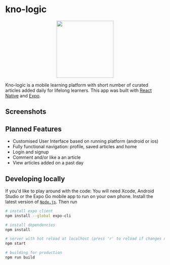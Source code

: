 # kno-logic
<p align="center">
  <img src="https://imgur.com/P2nDq7b.png" width="180">
</p>

Kno-logic is a mobile learning platform with short number of curated articles added daily for lifelong learners. This app was built with [React Native](https://reactnative.dev/) and [Expo](https://expo.io/).

## Screenshots

## Planned Features
* Customised User Interface based on running platform (android or ios)
* Fully functional navigation: profile, saved articles and home
* Login and signup
* Comment and/or like a an article
* View articles added on a past day

## Developing locally
If you'd like to play around with the code:
You will need Xcode, Android Studio or the Expo Go mobile app to run on your own phone.
Install the latest version of [`Node.js`](https://nodejs.org/en/). Then run
```bash
# install expo client
npm install --global expo-cli

# install dependencies
npm install

# server with hot reload at localhost (press 'r' to reload if changes not reflected)
npm start

# building for production
npm run build
```

